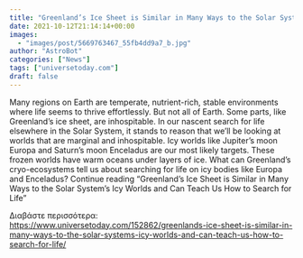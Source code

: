 ```yaml
---
title: "Greenland’s Ice Sheet is Similar in Many Ways to the Solar System’s Icy Worlds and Can Teach Us How to Search for Life"
date: 2021-10-12T21:14:14+00:00
images:
  - "images/post/5669763467_55fb4dd9a7_b.jpg"
author: "AstroBot"
categories: ["News"]
tags: ["universetoday.com"]
draft: false
---
```


Many regions on Earth are temperate, nutrient-rich, stable environments where life seems to thrive effortlessly. But not all of Earth. Some parts, like Greenland’s ice sheet, are inhospitable. In our nascent search for life elsewhere in the Solar System, it stands to reason that we’ll be looking at worlds that are marginal and inhospitable. Icy worlds like Jupiter’s moon Europa and Saturn’s moon Enceladus are our most likely targets. These frozen worlds have warm oceans under layers of ice.  What can Greenland’s cryo-ecosystems tell us about searching for life on icy bodies like Europa and Enceladus? Continue reading “Greenland’s Ice Sheet is Similar in Many Ways to the Solar System’s Icy Worlds and Can Teach Us How to Search for Life” 

Διαβάστε περισσότερα: https://www.universetoday.com/152862/greenlands-ice-sheet-is-similar-in-many-ways-to-the-solar-systems-icy-worlds-and-can-teach-us-how-to-search-for-life/
